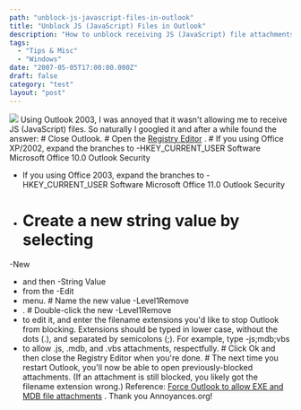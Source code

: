 ```yaml
---
path: "unblock-js-javascript-files-in-outlook"
title: "Unblock JS (JavaScript) Files in Outlook"
description: "How to unblock receiving JS (JavaScript) file attachments in Outlook."
tags: 
  - "Tips & Misc"
  - "Windows"
date: "2007-05-05T17:00:00.000Z"
draft: false
category: "test"
layout: "post"
---
```


![](http://marcgrabanski.com/img/js-outlook.jpg)
Using Outlook 2003, I was annoyed that it wasn't allowing me to receive JS (JavaScript) files. So naturally I googled it and after a while found the answer: # Close Outlook. # Open the [Registry Editor](http://www.annoyances.org/exec/show/registry) . # If you using Office XP/2002, expand the branches to 
-HKEY_CURRENT_USER Software Microsoft Office 10.0 Outlook Security
- If you using Office 2003, expand the branches to 
-HKEY_CURRENT_USER Software Microsoft Office 11.0 Outlook Security
- # Create a new string value by selecting 
-New
- and then 
-String Value
- from the 
-Edit
- menu. # Name the new value 
-Level1Remove
- . # Double-click the new 
-Level1Remove
- to edit it, and enter the filename extensions you'd like to stop Outlook from blocking. Extensions should be typed in lower case, without the dots (.), and separated by semicolons (;). For example, type 
-js;mdb;vbs
- to allow .js, .mdb, and .vbs attachments, respectfully. # Click Ok and then close the Registry Editor when you're done. # The next time you restart Outlook, you'll now be able to open previously-blocked attachments. (If an attachment is still blocked, you likely got the filename extension wrong.) Reference: [Force Outlook to allow EXE and MDB file attachments](http://www.annoyances.org/exec/show/article08-104) . Thank you Annoyances.org!